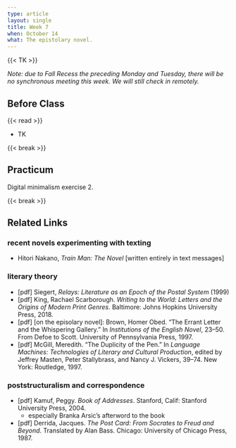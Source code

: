 ```yaml
---
type: article
layout: single
title: Week 7
when: October 14
what: The epistolary novel.
---
```


{{< TK >}}

*Note: due to Fall Recess the preceding Monday and Tuesday, there will be no synchronous meeting this week. We will still check in remotely.*

## Before Class

{{< read >}}
- TK

{{< break >}}

## Practicum

Digital minimalism exercise 2.

{{< break >}}

## Related Links

### recent novels experimenting with texting

- Hitori Nakano, *Train Man: The Novel* [written entirely in text messages]

### literary theory
- [pdf] Siegert, *Relays: Literature as an Epoch of the Postal System* (1999)
- [pdf] King, Rachael Scarborough. *Writing to the World: Letters and the Origins of Modern Print Genres*. Baltimore: Johns Hopkins University Press, 2018.
- [pdf] [on the episolary novel]: Brown, Homer Obed. “The Errant Letter and the Whispering Gallery.” In *Institutions of the English Novel*, 23–50. From Defoe to Scott. University of Pennsylvania Press, 1997.
- [pdf] McGill, Meredith. “The Duplicity of the Pen.” In *Language Machines: Technologies of Literary and Cultural Production*, edited by Jeffrey Masten, Peter Stallybrass, and Nancy J. Vickers, 39–74. New York: Routledge, 1997.

### poststructuralism and correspondence
- [pdf] Kamuf, Peggy. *Book of Addresses*. Stanford, Calif: Stanford University Press, 2004.
    - especially Branka Arsic’s afterword to the book
- [pdf] Derrida, Jacques. *The Post Card: From Socrates to Freud and Beyond*. Translated by Alan Bass. Chicago: University of Chicago Press, 1987.